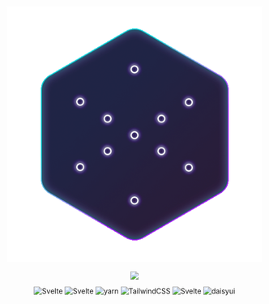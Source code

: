 
<div align="center">

![](./static/logo.png)

<div align="center">
    <img align="center" src="https://capsule-render.vercel.app/api?type=transparent&text=Ingress%20Glyph%20Predict&desc=PWA%20version&descAlign=62&descAlignY=87&fontColor=eeeeee&fontSize=60&animation=fadeIn&height=70"/>
</div>
</div>

<p align="center">
<img alt="Svelte" src="https://img.shields.io/badge/svelte-f1413d.svg?style=for-the-badge&logo=svelte&logoColor=white">
<img alt="Svelte" src="https://img.shields.io/badge/vite-646CFF.svg?style=for-the-badge&logo=vite&logoColor=white">
<img alt="yarn" src="https://img.shields.io/badge/yarn-2C8EBB.svg?style=for-the-badge&logo=yarn&logoColor=white">
<img alt="TailwindCSS" src="https://img.shields.io/badge/tailwindcss-38B2AC.svg?style=for-the-badge&logo=tailwind-css&logoColor=white">
<img alt="Svelte" src="https://img.shields.io/badge/pwa-5A0FC8.svg?style=for-the-badge&logo=pwa&logoColor=white">
<img alt="daisyui" src="https://img.shields.io/badge/DaisyUI-5A0EF8.svg?style=for-the-badge&logo=daisyui&logoColor=white">
</p>
